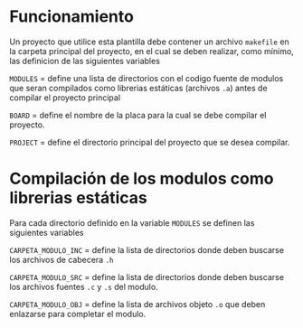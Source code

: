 # Funcionamiento

Un proyecto que utilice esta plantilla debe contener un archivo `makefile` en la carpeta principal del proyecto, en el cual se deben realizar, como mínimo, las definicion de las siguientes variables

`MODULES` = define una lista de directorios con el codigo fuente de modulos que seran compilados como librerias estáticas (archivos `.a`) antes de compilar el proyecto principal

`BOARD` = define el nombre de la placa para la cual se debe compilar el proyecto.

`PROJECT` = define el directorio principal del proyecto que se desea compilar.

# Compilación de los modulos como librerias estáticas

Para cada directorio definido en la variable `MODULES` se definen las siguientes variables

`CARPETA_MODULO_INC` = define la lista de directorios donde deben buscarse los archivos de cabecera `.h`

`CARPETA_MODULO_SRC` = define la lista de directorios donde deben buscarse los archivos fuentes `.c` y `.s` del modulo.

`CARPETA_MODULO_OBJ` = define la lista de archivos objeto `.o` que deben enlazarse para completar el modulo.

